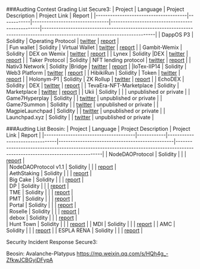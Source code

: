

###Audting Contest Grading List
Secure3:
| Project                              | Language   | Project Description            | Project Link                                   | Report                                                                                                                      |
|--------------------------------------|------------|--------------------------------|------------------------------------------------|-----------------------------------------------------------------------------------------------------------------------------|
| DappOS P3     | Solidity   | Operating Protocol             | [twitter](https://twitter.com/dappOS_com)      | [report](https://github.com/Secure3Audit/Secure3Academy/tree/main/audit_reports/dappOS)                                     |       
| Fun wallet    | Solidity   | Virtual Wallet                 | [twitter](https://twitter.com/fun)             | [report](https://github.com/Secure3Audit/Secure3Academy/tree/main/audit_reports/Fun.xyz)                                    |
| Gambit-Wemix               | Solidity   | DEX on Wemix         | [twitter](https://twitter.com/Gambit_Trade)             | [report](https://github.com/Secure3Audit/Secure3Academy/tree/main/audit_reports/Gambit-Wemix)                               |
|  Lynex             | Solidity   |DEX        | [twitter](https://twitter.com/LynexFi)           | [report](https://github.com/Secure3Audit/Secure3Academy/tree/main/audit_reports/Lynex)                               |
|  Taker Protocol              | Solidity   | NFT lending protocol        | [twitter](https://twitter.com/TakerProtocol)           | [report](https://github.com/Secure3Audit/Secure3Academy/tree/main/audit_reports/TakerProtocol  )                               |
| Nativ3 Network              | Solidity   |Bridge        | [twitter](https://twitter.com/Nativ3Network)           | [report](https://github.com/Secure3Audit/Secure3Academy/tree/main/audit_reports/Nativ3Network)                               |
|IoTex-IIP14	                       | Solidity   | Web3 Platform              | [twitter](https://twitter.com/iotex_io)            | [report](https://github.com/Secure3Audit/Secure3Academy/tree/main/audit_reports/IoTex-IIP14)                                     |
| HibikiRun                 | Solidity   | Token                          | [twitter](https://twitter.com/hibikirunteam?s=21)         | [report](https://github.com/Secure3Audit/Secure3Academy/tree/main/audit_reports/HibikiRun)     |
|  Holonym-P1               | Solidity   | ZK Rollup                      | [twitter](https://twitter.com/0xHolonym)             | [report](https://github.com/Secure3Audit/Secure3Academy/tree/main/audit_reports/Holonym)                               |
| EchoDEX	              | Solidity   | DEX                            | [twitter]( https://twitter.com/Echo_DEX)            | [report](https://github.com/Secure3Audit/Secure3Academy/tree/main/audit_reports/EchoDEX)                                    |
| TevaEra-NFT-Marketplace               | Solidity   | Marketplace                       | [twitter](https://twitter.com/tevaera)             | [report](https://github.com/Secure3Audit/Secure3Academy/tree/main/audit_reports/TevaEra-NFT-Marketplace)                               |
|  Ukii              | Solidity   |                     |                                   | unpublished or private                             |
|  Game7Hyperplay             | Solidity   |                     |  [twitter](https://twitter.com/G7_DAO)           | unpublished or private                                |
|  Game7Summon            | Solidity   |                     |    [twitter](https://twitter.com/G7_DAO)         | unpublished or private                                |
|  MagpieLaunchpad            | Solidity   |                     | [twitter](https://twitter.com/magpiexyz_io)       | unpublished or private                                 |
|  Launchpad.xyz            | Solidity   |                     |  [twitter](https://twitter.com/launchpadlpx)       | unpublished or private                                 |






###Audting List
Beosin:
| Project                              | Language   | Project Description            | Project Link                                   | Report                                                                                                                      |
|--------------------------------------|------------|--------------------------------|------------------------------------------------|-----------------------------------------------------------------------------------------------------------------------------|
| NodeDAOProtocol     | Solidity   |            |      | [report](https://beosin.com/audits/NodeDAO-Protocol_202302011759.pdf)     |       
| NodeDAOProtocol v1.1  | Solidity   |            |      | [report](https://beosin.com/audits/NodeDAO-Protocol_202302161759.pdf)   |    
| AethStaking  | Solidity   |            |      | [report](https://beosin.com/audits/Aeth-Staking_202211151729.pdf)   |  
| Big Cake  | Solidity   |            |      | [report](https://beosin.com/audits/Big-Cake_202209291804.pdf)   |  
| DP  | Solidity   |            |      | [report](https://beosin.com/audits/DP_202210242230.pdf)   |  
| TME | Solidity   |            |      | [report](https://beosin.com/audits/TME_202210251233.pdf)   |  
| PMT  | Solidity   |            |      | [report](https://beosin.com/audits/PMT_202211241633.pdf)   |  
| Portal | Solidity   |            |      | [report](https://beosin.com/audits/Portal_202304111022.pdf)   |  
| Roselle | Solidity   |            |      | [report](https://beosin.com/audits/Roselle_202301161655.pdf)   |  
| debox   | Solidity   |            |      | [report](https://beosin.com/audits/Debox_202301031842.pdf)   |  
| Hunt Town   | Solidity   |            |      | [report](https://beosin.com/audits/Hunt-Town_202212051700.pdf)   | 
| MDI  | Solidity   |            |      | [report](https://beosin.com/audits/MDI_202302101729.pdf)   | 
| AMC   | Solidity   |            |      | [report](https://beosin.com/audits/AMC_202302281530.pdf)   | 
| ESPLA RENA   | Solidity   |            |      | [report](https://beosin.com/audits/ESPL%20ARENA_202301111051.pdf)   | 
     
           
     
Security Incident Response
Secure3:

Beosin:
Avalanche-Platypus   https://mp.weixin.qq.com/s/HQh4g_-ZfkwJCBGyiDFypA

